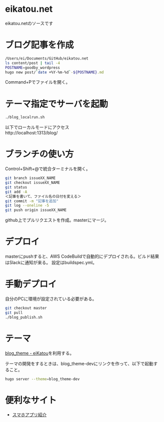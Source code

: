 # eikatou.net
eikatou.netのソースです

# ブログ記事を作成
```bash
/Users/ei/Documents/GitHub/eikatou.net
ls content/post | tail -4
POSTNAME=goodby_wordpress
hugo new post/`date +%Y-%m-%d`-${POSTNAME}.md
```
Command+Pでファイルを開く。

# テーマ指定でサーバを起動
```bash
./blog_localrun.sh
```

以下でローカルモードにアクセス  
http://localhost:1313/blog/

# ブランチの使い方
Control+Shift+@で統合ターミナルを開く。
```bash
git branch issueXX_NAME
git checkout issueXX_NAME
git status
git add -A
＜記事を書いて、ファイル名の日付を変える＞
git commit -m "記事を追加"
git log --oneline -5
git push origin issueXX_NAME
```
github上でプルリクエストを作成。masterにマージ。

# デプロイ
masterにpushすると、AWS CodeBuildで自動的にデプロイされる。ビルド結果はSlackに通知が来る。
設定はbuildspec.yml。

# 手動デプロイ
自分のPCに環境が設定されている必要がある。
```bash
git checkout master
git pull
./blog_publish.sh
```

# テーマ
[blog_theme - eiKatou](https://github.com/eiKatou/blog_theme)を利用する。

テーマの開発をするときは、blog_theme-devにリンクを作って、以下で起動すること。
```bash
hugo server --theme=blog_theme-dev
```

# 便利なサイト
- [スマホアプリ紹介](http://mama-hack.com/app-reach/)

